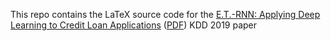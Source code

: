 This repo contains the LaTeX source code for the [E.T.-RNN: Applying Deep Learning to Credit Loan Applications](https://arxiv.org/abs/1911.02496) ([PDF](sigconf.pdf)) KDD 2019 paper
